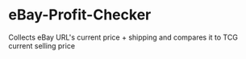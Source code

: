 # eBay-Profit-Checker
Collects eBay URL's current price + shipping and compares it to TCG current selling price
